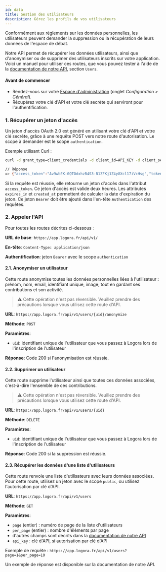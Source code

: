 ```yaml
---
id: data
title: Gestion des utilisateurs
description: Gérez les profils de vos utilisateurs 
---
```


Conformément aux règlements sur les données personnelles, les utilisateurs peuvent demander la suppression ou la récupération de leurs données de l'espace de débat. 

Notre API permet de récupérer les données utilisateurs, ainsi que d'anonymiser ou de supprimer des utilisateurs inscrits sur votre application.
Voici un manuel pour utiliser ces routes, que vous pouvez tester à l'aide de la [documentation de notre API](https://app.logora.fr/docs), section `Users`.


#### Avant de commencer

- Rendez-vous sur votre [Espace d'administration](https://admin.logora.fr) (onglet *Configuration > Général*).
- Récupérez votre clé d'API et votre clé secrète qui serviront pour l'authentification.


### 1. Récupérer un jeton d'accès

Un jeton d'accès OAuth 2.0 est généré en utilisant votre clé d'API et votre clé secrète, grâce à une requête POST vers notre route d'autorisation. Le scope à demander est le scope `authentication`. 

Exemple utilisant Curl :

```bash
curl -d grant_type=client_credentials -d client_id=API_KEY -d client_secret=API_SECRET -d scope=authentication https://app.logora.fr/oauth/token

// Réponse  
=> {"access_token":"Av9wbEK-0QTOdxhzB4S3-B1ZFKj1Z4y8Xcl17iVcHsg","token_type":"Bearer","expires_in":7200,"created_at":1579688184}
```

Si la requête est réussie, elle retourne un jeton d'accès dans l'attribut `access_token`. Ce jeton d'accès est valide deux heures. Les attributes `expires_in` et `created_at` permettent de calculer la date d'expiration du jeton.
Ce jeton `Bearer` doit être ajouté dans l'en-tête `Authentication` des requêtes.



### 2. Appeler l'API

Pour toutes les routes décrites ci-dessous :

**URL de base**: `https://app.logora.fr/api/v1/`

**En-tête**: `Content-Type: application/json`

**Authentification**: jeton `Bearer` avec le scope `authentication`


#### 2.1. Anonymiser un utilisateur

Cette route anonymise toutes les données personnelles liées à l'utilisateur : prénom, nom, email, identifiant unique, image, tout en gardant ses contributions et son activité.
> :warning: Cette opération n'est pas réversible. Veuillez prendre des précautions lorsque vous utilisez cette route d'API.

**URL**: `https://app.logora.fr/api/v1/users/{uid}/anonymize`

**Méthode**: `POST`

**Paramètres**:
- `uid`: identifiant unique de l'utilisateur que vous passez à Logora lors de l'inscription de l'utilisateur

**Réponse**: Code 200 si l'anonymisation est réussie.


#### 2.2. Supprimer un utilisateur

Cette route supprime l'utilisateur ainsi que toutes ces données associées, c'est-à-dire l'ensemble de ces contributions.
> :warning: Cette opération n'est pas réversible. Veuillez prendre des précautions lorsque vous utilisez cette route d'API.

**URL**: `https://app.logora.fr/api/v1/users/{uid}`

**Méthode**: `DELETE`

**Paramètres**:
- `uid`: identifiant unique de l'utilisateur que vous passez à Logora lors de l'inscription de l'utilisateur

**Réponse**: Code 200 si la suppression est réussie.


#### 2.3. Récupérer les données d'une liste d'utilisateurs

Cette route renvoie une liste d'utilisateurs avec leurs données associées.
Pour cette route, utilisez un jeton avec le scope `public`, ou utilisez l'autorisation par clé d'API.

**URL**: `https://app.logora.fr/api/v1/users`

**Méthode**: `GET`

**Paramètres**:
- `page` (entier) : numéro de page de la liste d'utilisateurs
- `per_page` (entier) : nombre d'éléments par page
- d'autres champs sont décrits dans la [documentation de notre API](https://app.logora.fr/docs)
- `api_key` : clé d'API, si autorisation par clé d'API

Exemple de requête :
`https://app.logora.fr/api/v1/users?page=1&per_page=10`

Un exemple de réponse est disponible sur la documentation de notre API.
